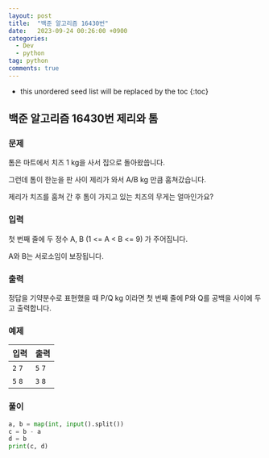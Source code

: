 ```yaml
---
layout: post
title:  "백준 알고리즘 16430번"
date:   2023-09-24 00:26:00 +0900
categories: 
  - Dev
  - python
tag: python
comments: true
---
```


* this unordered seed list will be replaced by the toc
{:toc}

## 백준 알고리즘 16430번 제리와 톰

### 문제

톰은 마트에서 치즈 1 kg을 사서 집으로 돌아왔씁니다.

그런데 톰이 한눈을 판 사이 제리가 와서 A/B kg 만큼 훔쳐갔습니다.

제리가 치즈를 훔쳐 간 후 톰이 가지고 있는 치즈의 무게는 얼마인가요?

### 입력

첫 번째 줄에 두 정수 A, B (1 <= A < B <= 9) 가 주어집니다.

A와 B는 서로소임이 보장됩니다.

### 출력

정답을 기약분수로 표현했을 때 P/Q kg 이라면 첫 번째 줄에 P와 Q를 공백을 사이에 두고 출력합니다.

### 예제

| 입력 | 출력 |
| --- | --- |
| `2` `7` | `5` `7` |
| `5` `8` | `3` `8` |

### 풀이

```py
a, b = map(int, input().split())
c = b - a
d = b
print(c, d)
```